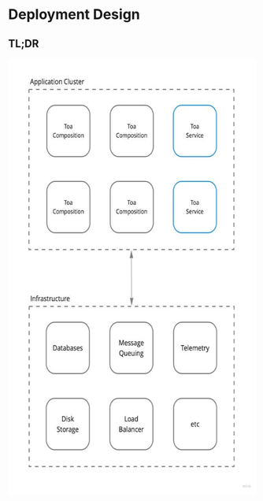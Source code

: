 # Deployment Design

## TL;DR

<a href="https://miro.com/app/board/uXjVOoy0ImU=/?moveToWidget=3458764528998857282&cot=14">
    <picture>
        <source media="(prefers-color-scheme: dark)" srcset="./.deployment/deployment-dark.jpg">
        <img alt="4D" width="600" height="886" src="./.deployment/deployment-light.jpg">
    </picture>
</a>
